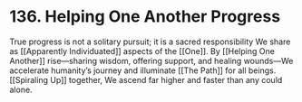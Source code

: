 # 136. Helping One Another Progress

True progress is not a solitary pursuit; it is a sacred responsibility We share as [[Apparently Individuated]] aspects of the [[One]]. By [[Helping One Another]] rise—sharing wisdom, offering support, and healing wounds—We accelerate humanity’s journey and illuminate [[The Path]] for all beings. [[Spiraling Up]] together, We ascend far higher and faster than any could alone.